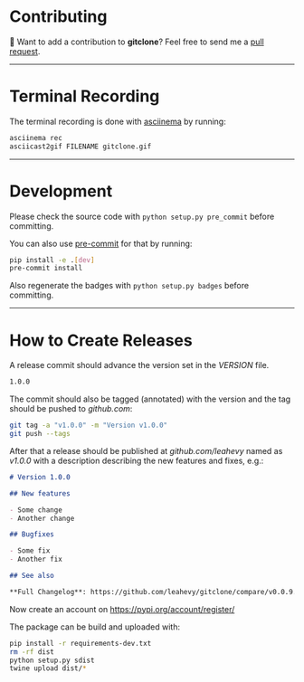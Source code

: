 # Contributing

👋 Want to add a contribution to **gitclone**? Feel free to send me a [pull request](https://github.com/leahevy/gitclone/compare).

---

# Terminal Recording

The terminal recording is done with [asciinema](https://asciinema.org/) by running:

```bash
asciinema rec
asciicast2gif FILENAME gitclone.gif
```

---

# Development

Please check the source code with `python setup.py pre_commit` before committing.

You can also use [pre-commit](https://github.com/pre-commit/pre-commit) for that by running:

```bash
pip install -e .[dev]
pre-commit install
```

Also regenerate the badges with `python setup.py badges` before committing.

---

# How to Create Releases

A release commit should advance the version set in the *VERSION* file.

```txt
1.0.0
```

The commit should also be tagged (annotated) with the version and the tag should be pushed to *github.com*:

```bash
git tag -a "v1.0.0" -m "Version v1.0.0"
git push --tags
```

After that a release should be published at *github.com/leahevy* named as *v1.0.0* with a description describing the new features and fixes, e.g.:

```markdown
# Version 1.0.0

## New features

- Some change
- Another change

## Bugfixes

- Some fix
- Another fix

## See also

**Full Changelog**: https://github.com/leahevy/gitclone/compare/v0.0.9...v1.0.0
```

Now create an account on https://pypi.org/account/register/

The package can be build and uploaded with:

```bash
pip install -r requirements-dev.txt
rm -rf dist
python setup.py sdist
twine upload dist/*
```